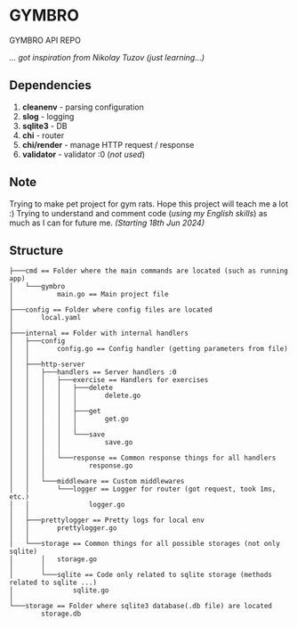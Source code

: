 # GYMBRO
GYMBRO API REPO

*... got inspiration from Nikolay Tuzov (just learning...)*

## Dependencies
1) **cleanenv** - parsing configuration
2) **slog** - logging
3) **sqlite3** - DB
4) **chi** - router
5) **chi/render** - manage HTTP request / response
6) **validator** - validator :0 (*not used*)

## Note
Trying to make pet project for gym rats. Hope this project will teach me a lot :) Trying to understand and comment code (*using my English skills*) as much as I can for future me. *(Starting 18th Jun 2024)*

## Structure
```
├───cmd == Folder where the main commands are located (such as running app)
│   └───gymbro
│           main.go == Main project file
│
├───config == Folder where config files are located
│       local.yaml
│
├───internal == Folder with internal handlers 
│   ├───config
│   │       config.go == Config handler (getting parameters from file)
│   │
│   ├───http-server
│   │   ├───handlers == Server handlers :0
│   │   │   ├───exercise == Handlers for exercises
│   │   │   │   ├───delete
│   │   │   │   │       delete.go
│   │   │   │   │
│   │   │   │   ├───get
│   │   │   │   │       get.go
│   │   │   │   │
│   │   │   │   └───save
│   │   │   │           save.go
│   │   │   │
│   │   │   └───response == Common response things for all handlers
│   │   │           response.go
│   │   │
│   │   └───middleware == Custom middlewares
│   │       └───logger == Logger for router (got request, took 1ms, etc.)
│   │               logger.go
│   │
│   ├───prettylogger == Pretty logs for local env
│   │       prettylogger.go
│   │
│   └───storage == Common things for all possible storages (not only sqlite)
│       │   storage.go
│       │
│       └───sqlite == Code only related to sqlite storage (methods related to sqlite ...)
│               sqlite.go
│
└───storage == Folder where sqlite3 database(.db file) are located
        storage.db
```
